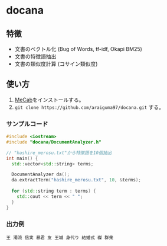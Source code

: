 # docana
## 特徴
* 文書のベクトル化 (Bug of Words, tf-idf, Okapi BM25)
* 文書の特徴語抽出
* 文書の類似度計算 (コサイン類似度)

## 使い方
1. [MeCab](https://taku910.github.io/mecab/)をインストールする。
2. `git clone https://github.com/araiguma97/docana.git` する。

### サンプルコード
```C++
#include <iostream>
#include "docana/DocumentAnalyzer.h"

// "hashire_merosu.txt"から特徴語を10個抽出
int main() {
  std::vector<std::string> terms;

  DocumentAnalyzer da(); 
  da.extractTerm("hashire_merosu.txt", 10, &terms);
  
  for (std::string term : terms) {
    std::cout << term << " ";
  }
}
```
### 出力例
```
王 濁流 信実 暴君 友 王城 身代り 結婚式 磔 群衆
```
